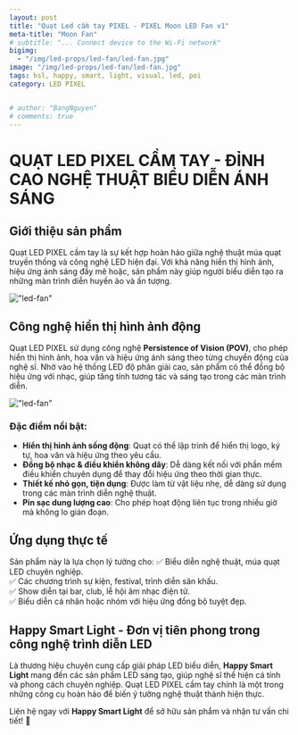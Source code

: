 ```yaml
---
layout: post
title: "Quạt Led cầm tay PIXEL - PIXEL Moon LED Fan v1"
meta-title: "Moon Fan"
# subtitle: "... Connect device to the Wi-Fi network"
bigimg:
  - "/img/led-props/led-fan/led-fan.jpg"
image: "/img/led-props/led-fan/led-fan.jpg"
tags: hsl, happy, smart, light, visual, led, poi
category: LED PIXEL


# author: "BangNguyen"
# comments: true
---
```


# QUẠT LED PIXEL CẦM TAY - ĐỈNH CAO NGHỆ THUẬT BIỂU DIỄN ÁNH SÁNG

## Giới thiệu sản phẩm
Quạt LED PIXEL cầm tay là sự kết hợp hoàn hảo giữa nghệ thuật múa quạt truyền thống và công nghệ LED hiện đại. Với khả năng hiển thị hình ảnh, hiệu ứng ánh sáng đầy mê hoặc, sản phẩm này giúp người biểu diễn tạo ra những màn trình diễn huyền ảo và ấn tượng.

!["led-fan"](/img/led-props/20181120_vividlightshow_012.jpg)

## Công nghệ hiển thị hình ảnh động
Quạt LED PIXEL sử dụng công nghệ **Persistence of Vision (POV)**, cho phép hiển thị hình ảnh, hoa văn và hiệu ứng ánh sáng theo từng chuyển động của nghệ sĩ. Nhờ vào hệ thống LED độ phân giải cao, sản phẩm có thể đồng bộ hiệu ứng với nhạc, giúp tăng tính tương tác và sáng tạo trong các màn trình diễn.

!["led-fan"](/img/led-props/20181120_vividlightshow_021.jpg)

### Đặc điểm nổi bật:
- **Hiển thị hình ảnh sống động**: Quạt có thể lập trình để hiển thị logo, ký tự, hoa văn và hiệu ứng theo yêu cầu.
- **Đồng bộ nhạc & điều khiển không dây**: Dễ dàng kết nối với phần mềm điều khiển chuyên dụng để thay đổi hiệu ứng theo thời gian thực.
- **Thiết kế nhỏ gọn, tiện dụng**: Được làm từ vật liệu nhẹ, dễ dàng sử dụng trong các màn trình diễn nghệ thuật.
- **Pin sạc dung lượng cao**: Cho phép hoạt động liên tục trong nhiều giờ mà không lo gián đoạn.

## Ứng dụng thực tế
Sản phẩm này là lựa chọn lý tưởng cho:
✅ Biểu diễn nghệ thuật, múa quạt LED chuyên nghiệp.  
✅ Các chương trình sự kiện, festival, trình diễn sân khấu.  
✅ Show diễn tại bar, club, lễ hội âm nhạc điện tử.  
✅ Biểu diễn cá nhân hoặc nhóm với hiệu ứng đồng bộ tuyệt đẹp.

## Happy Smart Light - Đơn vị tiên phong trong công nghệ trình diễn LED
Là thương hiệu chuyên cung cấp giải pháp LED biểu diễn, **Happy Smart Light** mang đến các sản phẩm LED sáng tạo, giúp nghệ sĩ thể hiện cá tính và phong cách chuyên nghiệp. Quạt LED PIXEL cầm tay chính là một trong những công cụ hoàn hảo để biến ý tưởng nghệ thuật thành hiện thực.

Liên hệ ngay với **Happy Smart Light** để sở hữu sản phẩm và nhận tư vấn chi tiết! 🚀

